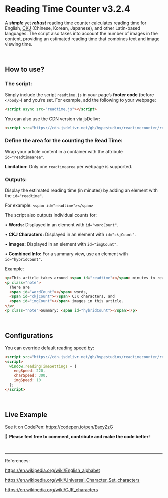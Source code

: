 # Reading Time Counter v3.2.4

A ***simple*** yet ***robust*** reading time counter calculates reading time for English, [CKJ](https://en.wikipedia.org/wiki/CJK_characters) (Chinese, Korean, Japanese), and other Latin-based languages. The script also takes into account the number of images in the content, providing an estimated reading time that combines text and image viewing time.

<br>

## How to use?

### The script:

Simply include the script `readtime.js` in your page’s **footer code** (before `</body>`) and you’re set. For example, add the following to your webpage:

```html
<script async src="readtime.js"></script>
```

You can also use the CDN version via jsDelivr:

```html
<script src="https://cdn.jsdelivr.net/gh/hypestudiox/readtimecounter/readtime.min.js"></script>
```

### Define the area for the counting the Read Time:

Wrap your article content in a container with the attribute `id="readtimearea"`.

**Limitation:** Only one `readtimearea` per webpage is supported.

### Outputs:

Display the estimated reading time (in minutes) by adding an element with the `id="readtime"`.

For example: `<span id="readtime"></span>`

The script also outputs individual counts for:

•	**Words:** Displayed in an element with `id="wordCount"`.

•	**CKJ Characters:** Displayed in an element with `id="ckjCount"`.

•	**Images:** Displayed in an element with `id="imgCount"`.

•	**Combined Info:** For a summary view, use an element with `id="hybridCount"`.

Example:

```html
<p>This article takes around <span id="readtime"></span> minutes to read.</p>
<p class="note">
  There are
  <span id="wordCount"></span> words,
  <span id="ckjCount"></span> CJK characters, and
  <span id="imgCount"></span> images in this article.
</p>
<p class="note">Summary: <span id="hybridCount"></span></p>
```

<br>

## Configurations

You can override default reading speed by:

```html
<script src="https://cdn.jsdelivr.net/gh/hypestudiox/readtimecounter/readtime.min.js"></script>
<script>
  window.readingTimeSettings = {
    engSpeed: 220,
    charSpeed: 300,
    imgSpeed: 10
  };
</script>
```

<br>

## Live Example

See it on CodePen: https://codepen.io/pen/EaxyZzG

📣 **Please feel free to comment, contribute and make the code better!**


<br>

---

References:

https://en.wikipedia.org/wiki/English_alphabet

https://en.wikipedia.org/wiki/Universal_Character_Set_characters

https://en.wikipedia.org/wiki/CJK_characters